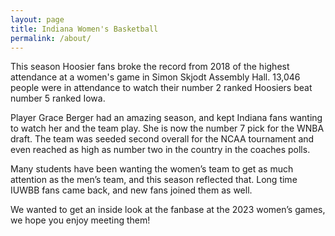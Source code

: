 ```yaml
---
layout: page
title: Indiana Women's Basketball
permalink: /about/
---
```


This season Hoosier fans broke the record from 2018 of the highest attendance at a women's game in Simon Skjodt Assembly Hall. 13,046 people were in attendance to watch their number 2 ranked Hoosiers beat number 5 ranked Iowa. 

Player Grace Berger had an amazing season, and kept Indiana fans wanting to watch her and the team play. She is now the number 7 pick for the WNBA draft. The team was seeded second overall for the NCAA tournament and even reached as high as number two in the country in the coaches polls. 

Many students have been wanting the women’s team to get as much attention as the men’s team, and this season reflected that. Long time IUWBB fans came back, and new fans joined them as well. 

We wanted to get an inside look at the fanbase at the 2023 women’s games, we hope you enjoy meeting them!
